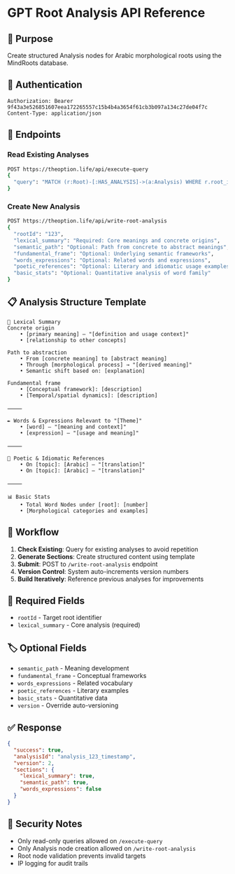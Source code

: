# GPT Root Analysis API Reference

## 🎯 Purpose
Create structured Analysis nodes for Arabic morphological roots using the MindRoots database.

## 🔑 Authentication
```
Authorization: Bearer 9f43a3e526851607eea172265557c15b4b4a3654f61cb3b097a134c27de04f7c
Content-Type: application/json
```

## 📡 Endpoints

### Read Existing Analyses
```bash
POST https://theoption.life/api/execute-query
{
  "query": "MATCH (r:Root)-[:HAS_ANALYSIS]->(a:Analysis) WHERE r.root_id = 123 RETURN a.version, a.lexical_summary, a.semantic_path ORDER BY a.version DESC LIMIT 1"
}
```

### Create New Analysis
```bash
POST https://theoption.life/api/write-root-analysis
{
  "rootId": "123",
  "lexical_summary": "Required: Core meanings and concrete origins",
  "semantic_path": "Optional: Path from concrete to abstract meanings", 
  "fundamental_frame": "Optional: Underlying semantic frameworks",
  "words_expressions": "Optional: Related words and expressions",
  "poetic_references": "Optional: Literary and idiomatic usage examples",
  "basic_stats": "Optional: Quantitative analysis of word family"
}
```

## 📋 Analysis Structure Template

```
📜 Lexical Summary
Concrete origin
    • [primary meaning] — "[definition and usage context]"
    • [relationship to other concepts]

Path to abstraction  
    • From [concrete meaning] to [abstract meaning]
    • Through [morphological process] → "[derived meaning]"
    • Semantic shift based on: [explanation]

Fundamental frame
    • [Conceptual framework]: [description]
    • [Temporal/spatial dynamics]: [description]

⸻

✒️ Words & Expressions Relevant to "[Theme]"
    • [word] — "[meaning and context]" 
    • [expression] — "[usage and meaning]"

⸻

📖 Poetic & Idiomatic References  
    • On [topic]: [Arabic] — "[translation]"
    • On [topic]: [Arabic] — "[translation]"

⸻

📊 Basic Stats
    • Total Word Nodes under [root]: [number]
    • [Morphological categories and examples]
```

## 🔄 Workflow

1. **Check Existing**: Query for existing analyses to avoid repetition
2. **Generate Sections**: Create structured content using template
3. **Submit**: POST to `/write-root-analysis` endpoint
4. **Version Control**: System auto-increments version numbers
5. **Build Iteratively**: Reference previous analyses for improvements

## 📌 Required Fields
- `rootId` - Target root identifier
- `lexical_summary` - Core analysis (required)

## 🏷️ Optional Fields
- `semantic_path` - Meaning development
- `fundamental_frame` - Conceptual frameworks  
- `words_expressions` - Related vocabulary
- `poetic_references` - Literary examples
- `basic_stats` - Quantitative data
- `version` - Override auto-versioning

## ✅ Response
```json
{
  "success": true,
  "analysisId": "analysis_123_timestamp",
  "version": 2,
  "sections": {
    "lexical_summary": true,
    "semantic_path": true,
    "words_expressions": false
  }
}
```

## 🚫 Security Notes
- Only read-only queries allowed on `/execute-query`
- Only Analysis node creation allowed on `/write-root-analysis` 
- Root node validation prevents invalid targets
- IP logging for audit trails